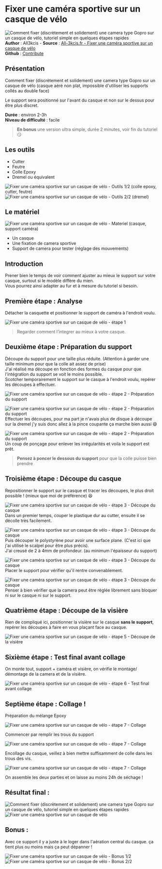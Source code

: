 # Fixer une caméra sportive sur un casque de vélo

![Comment fixer (discrètement et solidement) une camera type Gopro sur un casque de vélo, tutoriel simple en quelques étapes rapides](img/bandeau.jpg)
**Author** : All3kcis - **Source** : [All-3kcis.fr - Fixer une caméra sportive sur un casque de vélo](https://tutorials.all-3kcis.fr/how-to-fix-a-sport-camera-to-bike-helmet/)  
**Github** : [Contribute](https://github.com/all3kcis/tutorials/tree/master/how-to-fix-a-sport-camera-to-bike-helmet)

## Présentation
Comment fixer (discrètement et solidement) une camera type Gopro sur un casque de vélo (casque aéré non plat, impossible d'utiliser les supports collés au double face)  

Le support sera positionné sur l'avant du casque et non sur le dessus pour être plus discret.

**Durée** : environ 2-3h  
**Niveau de difficulté** : facile  


> **En bonus** une version ultra simple, durée 2 minutes, voir fin du tutoriel  :smirk: 

## Les outils

- Cutter
- Feutre
- Colle Epoxy
- Dremel ou équivalent

![Fixer une caméra sportive sur un casque de vélo - Outils 1/2 (colle epoxy, cutter, feutre)](img/20170129_162244.jpg)
![Fixer une caméra sportive sur un casque de vélo - Outils 2/2 (dremel)](img/20170129_162400.jpg)

## Le matériel
![Fixer une caméra sportive sur un casque de vélo - Materiel (casque, support caméra)](img/20170129_131812.jpg)

- Un casque
- Une fixation de camera sportive
- Support de camera pour tester (réglage des mouvements)

## Introduction
Prener bien le temps de voir comment ajuster au mieux le support sur votre  casque, surtout si le modèle diffère du mien.  
Vous pourrez ainsi adapter au fur et à mesure du tutoriel si besoin.

## Première étape : Analyse
Détacher la casquette et positionner le support de caméra à l'endroit voulu.

![Fixer une caméra sportive sur un casque de vélo - étape 1](img/20170129_133016.jpg)

> Regarder comment l'integrer au mieux à votre casque.

## Deuxième étape : Préparation du support

Découpe du support pour une taille plus réduite. (Attention à garder une taille minimum pour que la colle ait assez de prise)  
J'ai réalisé ma découpe en fonction des formes du casque pour que l'intégration du support se voit le moins possible.  
Scotcher temporairement le support sur le casque à l'endroit voulu, repérer les découpes à effectuer.  
  
![Fixer une caméra sportive sur un casque de vélo - étape 2 - Préparation du support](img/20170129_140042.jpg)

![Fixer une caméra sportive sur un casque de vélo - étape 2 - Préparation du support](img/20170129_140750.jpg)  
Effectuer les découpes, pour ma part je n'avais plus de disque à découpe sur la dremel j'y suis donc allez à la pince coupante ça marche bien aussi  :smile:  
  
![Fixer une caméra sportive sur un casque de vélo - étape 2 - Préparation du support](img/20170129_142945.jpg)  
Un coup de ponçage pour enlever les irrégularités et voila le support est prêt.  

> **Pensez à poncer le dessous du support** pour que la colle puisse bien prendre

## Troisième étape : Découpe du casque
Repositionner le support sur le casque et tracer les découpes, le plus droit possible ! (mieux que moi de préférence)  :laughing:

![Fixer une caméra sportive sur un casque de vélo - étape 3 - Découpe du casque](img/20170129_143353.jpg)  
Dans un premier temps, couper le plastique dur au cutter, ensuite il se décolle très facilement.

![Fixer une caméra sportive sur un casque de vélo - étape 3 - Découpe du casque](img/20170129_144036.jpg)  
Puis découper le polystyrène pour avoir une surface plane. (C'est ici que j'ai utilisé le scalpel pour être plus précis).  
J'ai creusé de 2 à 4mm de profondeur. (au minimum l'épaisseur du support)   

![Fixer une caméra sportive sur un casque de vélo - étape 3 - Découpe du casque](img/20170129_144930.jpg)  
Placer le support pour vérifier qu'il rentre convenablement.   

![Fixer une caméra sportive sur un casque de vélo - étape 3 - Découpe du casque](img/20170129_145453.jpg)  
Penser à bien vérifier que la camera peut être réglée librement sans bloquer ni sur le casque ni sur le support.  

## Quatrième étape : Découpe de la visière

Rien de compliqué ici, positionner la visière sur le casque **sans le support**, repérer les découpes à faire en vous plaçant face au casque. 

![Fixer une caméra sportive sur un casque de vélo - étape 5 - Découpe de la visière](img/20170129_162435.jpg)  

## Sixième étape : Test final avant collage

On monte tout, support + caméra et visière, on vérifie le montage/ démontage de la camera et de la visière.

![Fixer une caméra sportive sur un casque de vélo - étape 6 - Test final avant collage](img/20170129_155802.jpg)

## Septième étape : Collage !

Préparation du mélange Epoxy  

![Fixer une caméra sportive sur un casque de vélo - étape 7 - Collage](img/20170129_160704.jpg)  

Commencer par remplir les trous du support  

![Fixer une caméra sportive sur un casque de vélo - étape 7 - Collage](img/20170129_160736.jpg)  
 

Encollage du casque, veillez à bien mettre suffisamment de colle dans les trous des vis.  

![Fixer une caméra sportive sur un casque de vélo - étape 7 - Collage](img/20170129_161319.jpg)  

On assemble les deux parties et on laisse au moins 24h de séchage !  

## Résultat final :

![Comment fixer (discrètement et solidement) une camera type Gopro sur un casque de vélo, tutoriel simple en quelques étapes rapides](img/bandeau.jpg)  
![Fixer une caméra sportive sur un casque de vélo](img/20170204_182214.jpg)  


## Bonus :

Avec ce support il y a juste à le loger dans l'aération central du casque.
ça tient plus ou moins mais ça peut dépanner !

![Fixer une caméra sportive sur un casque de vélo - Bonus 1/2](img/20170129_132453.jpg)
![Fixer une caméra sportive sur un casque de vélo - Bonus 2/2](img/20170129_132629.jpg)
